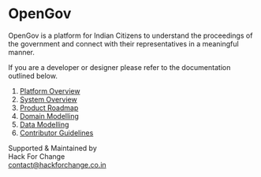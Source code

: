 # OpenGov 
  OpenGov is a platform for Indian Citizens to understand the proceedings of the government and connect with their representatives in a meaningful manner.  
  
  
  
  If you are a developer or designer please refer to the documentation outlined below.  
  1. [Platform Overview](https://github.com/HackForChangeIN/OpenGov/blob/master/docs/Platform%20Overview.md)  
  2. [System Overview](https://github.com/HackForChangeIN/OpenGov/blob/master/docs/System%20Overview.md)  
  3. [Product Roadmap](https://github.com/HackForChangeIN/OpenGov/blob/master/docs/Product%20Roadmap.md)  
  4. [Domain Modelling](https://github.com/HackForChangeIN/OpenGov/blob/master/docs/Domain%20Modelling.md)  
  5. [Data Modelling](https://github.com/HackForChangeIN/OpenGov/blob/master/docs/Data%20Modelling.md)  
  6. [Contributor Guidelines](https://github.com/HackForChangeIN/OpenGov/blob/master/docs/Contributor%20Guideline.md)  
  
Supported & Maintained by   
Hack For Change  
contact@hackforchange.co.in
